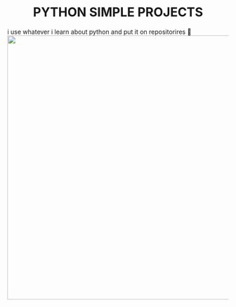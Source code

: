 <h1 align="center">PYTHON SIMPLE PROJECTS </h1>
i use whatever i learn about python and put it on repositorires 🙂


<div id="header" align="left">
<img src="https://media.giphy.com/media/Dh5q0sShxgp13DwrvG/giphy.gif" width="600"/>
</div>


